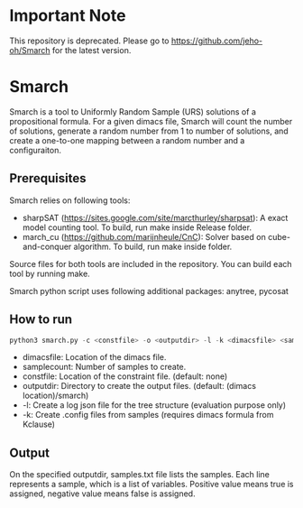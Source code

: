 # Important Note
This repository is deprecated. Please go to https://github.com/jeho-oh/Smarch for the latest version.

# Smarch
Smarch is a tool to Uniformly Random Sample (URS) solutions of a propositional formula. For a given dimacs file, Smarch will count the number of solutions, generate a random number from 1 to number of solutions, and create a one-to-one mapping between a random number and a configuraiton.

## Prerequisites
Smarch relies on following tools:
* sharpSAT (https://sites.google.com/site/marcthurley/sharpsat): A exact model counting tool. To build, run make inside Release folder.
* march_cu (https://github.com/marijnheule/CnC): Solver based on cube-and-conquer algorithm. To build, run make inside folder.

Source files for both tools are included in the repository.
You can build each tool by running make.

Smarch python script uses following additional packages: anytree, pycosat

## How to run
```python
python3 smarch.py -c <constfile> -o <outputdir> -l -k <dimacsfile> <samplecount>
```
* dimacsfile: Location of the dimacs file.
* samplecount: Number of samples to create.
* constfile: Location of the constraint file. (default: none)
* outputdir: Directory to create the output files. (default: (dimacs location)/smarch) 
* -l: Create a log json file for the tree structure (evaluation purpose only)
* -k: Create .config files from samples (requires dimacs formula from Kclause)

## Output
On the specified outputdir, samples.txt file lists the samples.
Each line represents a sample, which is a list of variables.
Positive value means true is assigned, negative value means false is assigned.
